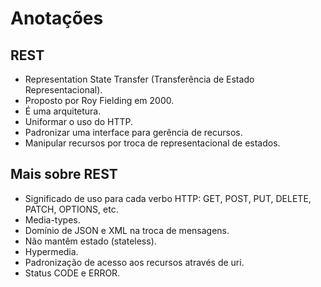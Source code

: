 # Anotações

## REST

* Representation State Transfer (Transferência de Estado Representacional).
* Proposto por Roy Fielding em 2000.
* É uma arquitetura.
* Uniformar o uso do HTTP.
* Padronizar uma interface para gerência de recursos.
* Manipular recursos por troca de representacional de estados.

## Mais sobre REST

* Significado de uso para cada verbo HTTP: GET, POST, PUT, DELETE, PATCH, OPTIONS, etc.
* Media-types.
* Domínio de JSON e XML na troca de mensagens.
* Não mantêm estado (stateless).
* Hypermedia.
* Padronização de acesso aos recursos através de uri.
* Status CODE e ERROR.